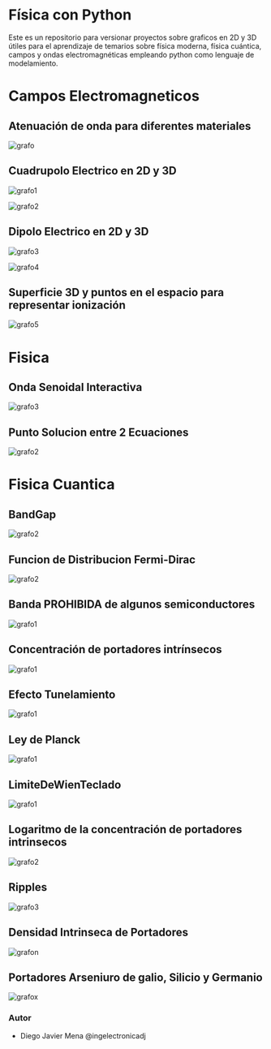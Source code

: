 # Física con Python
Este es un repositorio para versionar proyectos sobre graficos en 2D y 3D útiles para el aprendizaje de temarios sobre física moderna, física cuántica, campos y ondas electromagnéticas empleando python como lenguaje de modelamiento.  

# Campos Electromagneticos
## Atenuación de onda para diferentes materiales
![grafo](https://github.com/ingelectronicadj/FisicaConPython/blob/master/camposElectromagneticos/Atenuacion%20de%20Onda/LongitudDeOnda.png?raw=true "grafo")

## Cuadrupolo Electrico en 2D y 3D
![grafo1](https://github.com/ingelectronicadj/FisicaConPython/blob/master/camposElectromagneticos/Cuadrupolo/cuadrupolo2D.png?raw=true "grafo1")

![grafo2](https://github.com/ingelectronicadj/FisicaConPython/blob/master/camposElectromagneticos/Cuadrupolo/cuadrupolo3D.png?raw=true "grafo2")

## Dipolo Electrico en 2D y 3D
![grafo3](https://github.com/ingelectronicadj/FisicaConPython/blob/master/camposElectromagneticos/Dipolo%20Electrico/dipolo2D.png?raw=true "grafo3")

![grafo4](https://github.com/ingelectronicadj/FisicaConPython/blob/master/camposElectromagneticos/Dipolo%20Electrico/dipolo3D.png?raw=true "grafo4")

## Superficie 3D y puntos en el espacio para representar ionización
![grafo5](https://github.com/ingelectronicadj/FisicaConPython/blob/master/camposElectromagneticos/Ionizacion/salidaGrafica.png?raw=true "grafo5")

# Fisica 
## Onda Senoidal Interactiva
![grafo3](https://github.com/ingelectronicadj/FisicaConPython/blob/master/Fisica/OndaSenoidal/salidaGrafica.png?raw=true "grafo3")

## Punto Solucion entre 2 Ecuaciones
![grafo2](https://github.com/ingelectronicadj/FisicaConPython/blob/master/Fisica/PuntoSolucionEntre2Ecuaciones/salidaGrafica.png?raw=true "grafo2")

# Fisica Cuantica 
## BandGap
![grafo2](https://github.com/ingelectronicadj/FisicaConPython/blob/master/FisicaCuantica/BandGap/interactivaTeclado.png?raw=true "grafo2")

## Funcion de Distribucion Fermi-Dirac
![grafo2](https://github.com/ingelectronicadj/FisicaConPython/blob/master/FisicaCuantica/distribucionDeFermi/Fermi-Dirac.png?raw=true "grafo2")

## Banda PROHIBIDA de algunos semiconductores
![grafo1](https://github.com/ingelectronicadj/FisicaConPython/blob/master/FisicaCuantica/Banda%20prohibida%20de%20algunos%20semiconductores/salidaGrafica.png?raw=true "grafo1")

## Concentración de portadores intrínsecos
![grafo1](https://github.com/ingelectronicadj/FisicaConPython/blob/master/FisicaCuantica/Concentracion%20de%20portadores%20intrinsecos/salidaGrafica.png?raw=true "grafo1")

## Efecto Tunelamiento
![grafo1](https://github.com/ingelectronicadj/FisicaConPython/blob/master/FisicaCuantica/Efecto%20Tunelamiento/salidaGrafica.png?raw=true "grafo1")

## Ley de Planck
![grafo1](https://github.com/ingelectronicadj/FisicaConPython/blob/master/FisicaCuantica/Ley%20de%20Planck/salidaGrafica.png?raw=true "grafo1")

## LimiteDeWienTeclado
![grafo1](https://github.com/ingelectronicadj/FisicaConPython/blob/master/FisicaCuantica/LimiteDeWienTeclado/salidaGrafica.png?raw=true "grafo1")

## Logaritmo de la concentración de portadores intrinsecos
![grafo2](https://github.com/ingelectronicadj/FisicaConPython/blob/master/FisicaCuantica/Logaritmo%20de%20la%20concentracion%20de%20portadores%20intrinsecos/salidaGrafica.png?raw=true "grafo2")

## Ripples
![grafo3](https://github.com/ingelectronicadj/FisicaConPython/blob/master/FisicaCuantica/Ripples/salidaGrafica.png?raw=true "grafo3")

## Densidad Intrinseca de Portadores
![grafon](https://github.com/ingelectronicadj/FisicaConPython/blob/master/FisicaCuantica/densidadDePortadores/portadores.png?raw=true "grafon")

## Portadores Arseniuro de galio, Silicio y Germanio
![grafox](https://github.com/ingelectronicadj/FisicaConPython/blob/master/FisicaCuantica/portadores/GaAs-Si-Ge.png?raw=true "grafox")

### Autor 
* Diego Javier Mena @ingelectronicadj 
